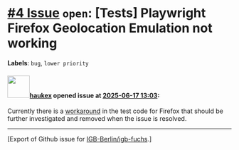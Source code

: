 # [\#4 Issue](https://github.com/IGB-Berlin/igb-fuchs/issues/4) `open`: [Tests] Playwright Firefox Geolocation Emulation not working
**Labels**: `bug`, `lower priority`


#### <img src="https://avatars.githubusercontent.com/u/4613111?u=708742f53b26cb75f2c7a93ee7a7a53abe18ec48&v=4" width="50">[haukex](https://github.com/haukex) opened issue at [2025-06-17 13:03](https://github.com/IGB-Berlin/igb-fuchs/issues/4):

Currently there is a [workaround](https://github.com/IGB-Berlin/igb-fuchs/blob/862d1045a6adb92742fe2b95ee97afab426cec13/src/__tests__/50full.play.ts#L635) in the test code for Firefox that should be further investigated and removed when the issue is resolved.




-------------------------------------------------------------------------------



[Export of Github issue for [IGB-Berlin/igb-fuchs](https://github.com/IGB-Berlin/igb-fuchs).]
